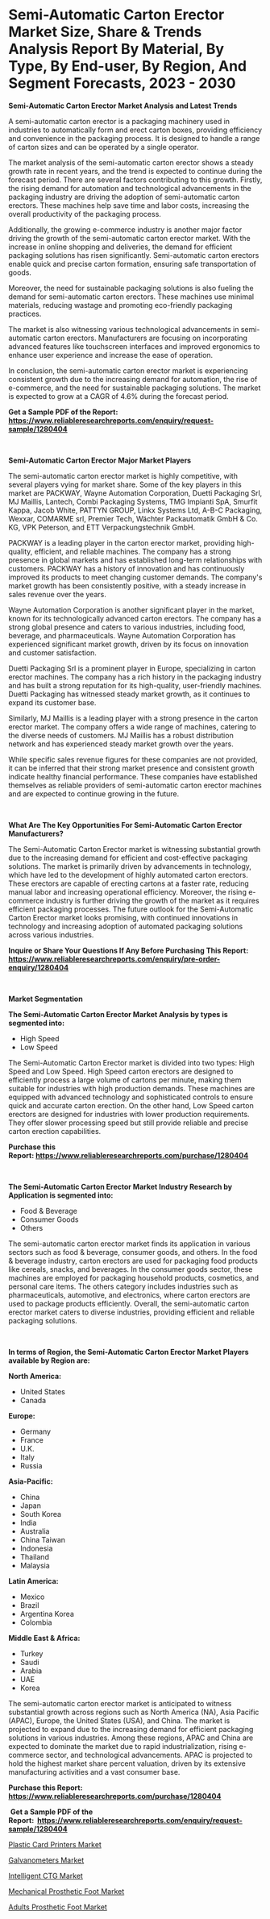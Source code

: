 <p><h1>Semi-Automatic Carton Erector Market Size, Share & Trends Analysis Report By Material, By Type, By End-user, By Region, And Segment Forecasts, 2023 - 2030</h1></p><p><strong>Semi-Automatic Carton Erector Market Analysis and Latest Trends</strong></p>
<p><p>A semi-automatic carton erector is a packaging machinery used in industries to automatically form and erect carton boxes, providing efficiency and convenience in the packaging process. It is designed to handle a range of carton sizes and can be operated by a single operator.</p><p>The market analysis of the semi-automatic carton erector shows a steady growth rate in recent years, and the trend is expected to continue during the forecast period. There are several factors contributing to this growth. Firstly, the rising demand for automation and technological advancements in the packaging industry are driving the adoption of semi-automatic carton erectors. These machines help save time and labor costs, increasing the overall productivity of the packaging process.</p><p>Additionally, the growing e-commerce industry is another major factor driving the growth of the semi-automatic carton erector market. With the increase in online shopping and deliveries, the demand for efficient packaging solutions has risen significantly. Semi-automatic carton erectors enable quick and precise carton formation, ensuring safe transportation of goods.</p><p>Moreover, the need for sustainable packaging solutions is also fueling the demand for semi-automatic carton erectors. These machines use minimal materials, reducing wastage and promoting eco-friendly packaging practices.</p><p>The market is also witnessing various technological advancements in semi-automatic carton erectors. Manufacturers are focusing on incorporating advanced features like touchscreen interfaces and improved ergonomics to enhance user experience and increase the ease of operation.</p><p>In conclusion, the semi-automatic carton erector market is experiencing consistent growth due to the increasing demand for automation, the rise of e-commerce, and the need for sustainable packaging solutions. The market is expected to grow at a CAGR of 4.6% during the forecast period.</p></p>
<p><strong>Get a Sample PDF of the Report:&nbsp; <a href="https://www.reliableresearchreports.com/enquiry/request-sample/1280404">https://www.reliableresearchreports.com/enquiry/request-sample/1280404</a></strong></p>
<p>&nbsp;</p>
<p><strong>Semi-Automatic Carton Erector Major Market Players</strong></p>
<p><p>The semi-automatic carton erector market is highly competitive, with several players vying for market share. Some of the key players in this market are PACKWAY, Wayne Automation Corporation, Duetti Packaging Srl, MJ Maillis, Lantech, Combi Packaging Systems, TMG Impianti SpA, Smurfit Kappa, Jacob White, PATTYN GROUP, Linkx Systems Ltd, A-B-C Packaging, Wexxar, COMARME srl, Premier Tech, Wächter Packautomatik GmbH & Co. KG, VPK Peterson, and ETT Verpackungstechnik GmbH.</p><p>PACKWAY is a leading player in the carton erector market, providing high-quality, efficient, and reliable machines. The company has a strong presence in global markets and has established long-term relationships with customers. PACKWAY has a history of innovation and has continuously improved its products to meet changing customer demands. The company's market growth has been consistently positive, with a steady increase in sales revenue over the years.</p><p>Wayne Automation Corporation is another significant player in the market, known for its technologically advanced carton erectors. The company has a strong global presence and caters to various industries, including food, beverage, and pharmaceuticals. Wayne Automation Corporation has experienced significant market growth, driven by its focus on innovation and customer satisfaction.</p><p>Duetti Packaging Srl is a prominent player in Europe, specializing in carton erector machines. The company has a rich history in the packaging industry and has built a strong reputation for its high-quality, user-friendly machines. Duetti Packaging has witnessed steady market growth, as it continues to expand its customer base.</p><p>Similarly, MJ Maillis is a leading player with a strong presence in the carton erector market. The company offers a wide range of machines, catering to the diverse needs of customers. MJ Maillis has a robust distribution network and has experienced steady market growth over the years.</p><p>While specific sales revenue figures for these companies are not provided, it can be inferred that their strong market presence and consistent growth indicate healthy financial performance. These companies have established themselves as reliable providers of semi-automatic carton erector machines and are expected to continue growing in the future.</p></p>
<p>&nbsp;</p>
<p><strong>What Are The Key Opportunities For Semi-Automatic Carton Erector Manufacturers?</strong></p>
<p><p>The Semi-Automatic Carton Erector market is witnessing substantial growth due to the increasing demand for efficient and cost-effective packaging solutions. The market is primarily driven by advancements in technology, which have led to the development of highly automated carton erectors. These erectors are capable of erecting cartons at a faster rate, reducing manual labor and increasing operational efficiency. Moreover, the rising e-commerce industry is further driving the growth of the market as it requires efficient packaging processes. The future outlook for the Semi-Automatic Carton Erector market looks promising, with continued innovations in technology and increasing adoption of automated packaging solutions across various industries.</p></p>
<p><strong>Inquire or Share Your Questions If Any Before Purchasing This Report: <a href="https://www.reliableresearchreports.com/enquiry/pre-order-enquiry/1280404">https://www.reliableresearchreports.com/enquiry/pre-order-enquiry/1280404</a></strong></p>
<p>&nbsp;</p>
<p><strong>Market Segmentation</strong></p>
<p><strong>The Semi-Automatic Carton Erector Market Analysis by types is segmented into:</strong></p>
<p><ul><li>High Speed</li><li>Low Speed</li></ul></p>
<p><p>The Semi-Automatic Carton Erector market is divided into two types: High Speed and Low Speed. High Speed carton erectors are designed to efficiently process a large volume of cartons per minute, making them suitable for industries with high production demands. These machines are equipped with advanced technology and sophisticated controls to ensure quick and accurate carton erection. On the other hand, Low Speed carton erectors are designed for industries with lower production requirements. They offer slower processing speed but still provide reliable and precise carton erection capabilities.</p></p>
<p><strong>Purchase this Report:&nbsp;<a href="https://www.reliableresearchreports.com/purchase/1280404">https://www.reliableresearchreports.com/purchase/1280404</a></strong></p>
<p>&nbsp;</p>
<p><strong>The Semi-Automatic Carton Erector Market Industry Research by Application is segmented into:</strong></p>
<p><ul><li>Food & Beverage</li><li>Consumer Goods</li><li>Others</li></ul></p>
<p><p>The semi-automatic carton erector market finds its application in various sectors such as food & beverage, consumer goods, and others. In the food & beverage industry, carton erectors are used for packaging food products like cereals, snacks, and beverages. In the consumer goods sector, these machines are employed for packaging household products, cosmetics, and personal care items. The others category includes industries such as pharmaceuticals, automotive, and electronics, where carton erectors are used to package products efficiently. Overall, the semi-automatic carton erector market caters to diverse industries, providing efficient and reliable packaging solutions.</p></p>
<p>&nbsp;</p>
<p><strong>In terms of Region, the Semi-Automatic Carton Erector Market Players available by Region are:</strong></p>
<p>
    <p> <strong> North America: </strong>
        <ul>
            <li>United States</li>
            <li>Canada</li>
        </ul>
        </p> 
    <p> <strong> Europe: </strong>
        <ul>
            <li>Germany</li>
            <li>France</li>
            <li>U.K.</li>
            <li>Italy</li>
            <li>Russia</li>
        </ul>
        </p> 
    <p> <strong> Asia-Pacific: </strong>
        <ul>
            <li>China</li>
            <li>Japan</li>
            <li>South Korea</li>
            <li>India</li>
            <li>Australia</li>
            <li>China Taiwan</li>
            <li>Indonesia</li>
            <li>Thailand</li>
            <li>Malaysia</li>
        </ul>
        </p> 
    <p> <strong> Latin America: </strong>
        <ul>
            <li>Mexico</li>
            <li>Brazil</li>
            <li>Argentina Korea</li>
            <li>Colombia</li>
        </ul>
        </p> 
    <p> <strong> Middle East & Africa: </strong>
        <ul>
            <li>Turkey</li>
            <li>Saudi</li>
            <li>Arabia</li>
            <li>UAE</li>
            <li>Korea</li>
        </ul>
    </p>
    </p>
<p><p>The semi-automatic carton erector market is anticipated to witness substantial growth across regions such as North America (NA), Asia Pacific (APAC), Europe, the United States (USA), and China. The market is projected to expand due to the increasing demand for efficient packaging solutions in various industries. Among these regions, APAC and China are expected to dominate the market due to rapid industrialization, rising e-commerce sector, and technological advancements. APAC is projected to hold the highest market share percent valuation, driven by its extensive manufacturing activities and a vast consumer base.</p></p>
<p><strong>Purchase this Report: <a href="https://www.reliableresearchreports.com/purchase/1280404">https://www.reliableresearchreports.com/purchase/1280404</a></strong></p>
<p>&nbsp;<strong>Get a Sample PDF of the Report:&nbsp;&nbsp;<a href="https://www.reliableresearchreports.com/enquiry/request-sample/1280404">https://www.reliableresearchreports.com/enquiry/request-sample/1280404</a></strong></p>
<p><strong></strong></p>
<p><p><a href="https://medium.com/@barttrantow2023/plastic-card-printers-market-size-growth-forecast-2023-2030-8f8263d2d168">Plastic Card Printers Market</a></p><p><a href="https://medium.com/@damorgan64868/galvanometers-market-size-growth-forecast-2023-2030-bfd022c8eaa1">Galvanometers Market</a></p><p><a href="https://www.linkedin.com/pulse/intelligent-ctg-market-share-amp-new-trends-analysis-report/">Intelligent CTG Market</a></p><p><a href="https://www.linkedin.com/pulse/decoding-mechanical-prosthetic-foot-market-deep-dive-latest/">Mechanical Prosthetic Foot Market</a></p><p><a href="https://www.linkedin.com/pulse/adults-prosthetic-foot-market-research-report-provides/">Adults Prosthetic Foot Market</a></p></p>